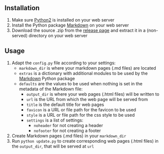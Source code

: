 Installation
------------

1. Make sure [Python2][] is installed on your web server
2. Install the Python package [Markdown][markdown-python] on your web server
3. Download the source .zip from the [release page][] and extract it in a (non-served) directory on your web server


Usage
-----

1. Adapt the `config.py` file according to your settings:
    * `markdown_dir` is where your markdown pages (.md files) are located
    * `extras` is a dictionary with additional modules to be used by the [Markdown][markdown-python] Python package
    * `defaults` are the values to be used when nothing is set in the metadata of the Markdown file:
        * `output_dir` is where your web pages (.html files) will be written to
        * `url` is the URL from which the web page will be served from
        * `title` is the default title for web pages
        * `favicon` is a URL or file path for the favicon to be used
        * `style` is a URL or file path for the css style to be used
        * `settings` is a list of settings:
            * `noheader` for not creating a header
            * `nofooter` for not creating a footer
2. Create Markdown pages (.md files) in your `markdown_dir`
3. Run `python update.py` to create corresponding web pages (.html files) in the `output_dir`, that will be served at `url`


[StuffPages]: https://github.com/fladd/StuffPages/
[Markdown]: http://daringfireball.net/projects/markdown/
[Python2]: http://www.python.org
[markdown-python]: https://pythonhosted.org/Markdown/
[release page]: https://github.com/fladd/StuffPages/releases/latest
